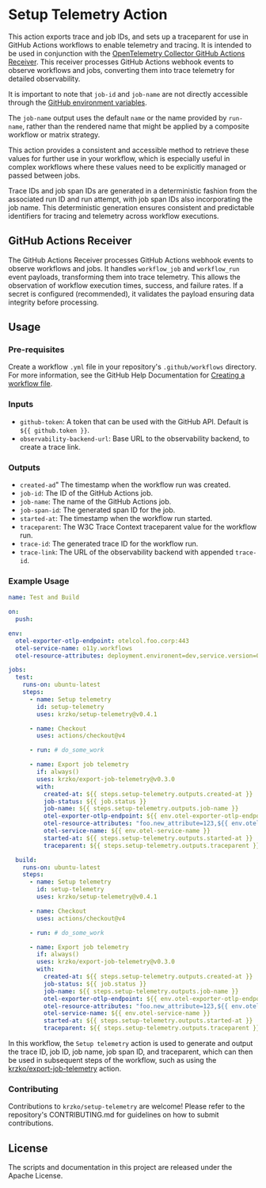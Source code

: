 # Setup Telemetry Action

This action exports trace and job IDs, and sets up a traceparent for use in GitHub Actions workflows to enable telemetry and tracing. It is intended to be used in conjunction with the [OpenTelemetry Collector GitHub Actions Receiver](https://github.com/open-telemetry/opentelemetry-collector-contrib/issues/27460). This receiver processes GitHub Actions webhook events to observe workflows and jobs, converting them into trace telemetry for detailed observability.

It is important to note that `job-id` and `job-name` are not directly accessible through the [GitHub environment variables](https://docs.github.com/en/actions/learn-github-actions/variables).

The `job-name` output uses the default `name` or the name provided by `run-name`, rather than the rendered name that might be applied by a composite workflow or matrix strategy.

This action provides a consistent and accessible method to retrieve these values for further use in your workflow, which is especially useful in complex workflows where these values need to be explicitly managed or passed between jobs.

Trace IDs and job span IDs are generated in a deterministic fashion from the associated run ID and run attempt, with job span IDs also incorporating the job name. This deterministic generation ensures consistent and predictable identifiers for tracing and telemetry across workflow executions.

## GitHub Actions Receiver

The GitHub Actions Receiver processes GitHub Actions webhook events to observe workflows and jobs. It handles `workflow_job` and `workflow_run` event payloads, transforming them into trace telemetry. This allows the observation of workflow execution times, success, and failure rates. If a secret is configured (recommended), it validates the payload ensuring data integrity before processing.

## Usage

### Pre-requisites

Create a workflow `.yml` file in your repository's `.github/workflows` directory. For more information, see the GitHub Help Documentation for [Creating a workflow file](https://help.github.com/en/articles/configuring-a-workflow#creating-a-workflow-file).

### Inputs

- `github-token`: A token that can be used with the GitHub API. Default is `${{ github.token }}`.
- `observability-backend-url`: Base URL to the observability backend, to create a trace link.

### Outputs

- `created-ad`" The timestamp when the workflow run was created.
- `job-id`: The ID of the GitHub Actions job.
- `job-name`: The name of the GitHub Actions job.
- `job-span-id`: The generated span ID for the job.
- `started-at`: The timestamp when the workflow run started.
- `traceparent`: The W3C Trace Context traceparent value for the workflow run.
- `trace-id`: The generated trace ID for the workflow run.
- `trace-link`: The URL of the observability backend with appended `trace-id`.

### Example Usage

```yaml
name: Test and Build

on:
  push:

env:
  otel-exporter-otlp-endpoint: otelcol.foo.corp:443
  otel-service-name: o11y.workflows
  otel-resource-attributes: deployment.environent=dev,service.version=0.1.0

jobs:
  test:
    runs-on: ubuntu-latest
    steps:
      - name: Setup telemetry
        id: setup-telemetry
        uses: krzko/setup-telemetry@v0.4.1

      - name: Checkout
        uses: actions/checkout@v4

      - run: # do_some_work

      - name: Export job telemetry
        if: always()
        uses: krzko/export-job-telemetry@v0.3.0
        with:
          created-at: ${{ steps.setup-telemetry.outputs.created-at }}
          job-status: ${{ job.status }}
          job-name: ${{ steps.setup-telemetry.outputs.job-name }}
          otel-exporter-otlp-endpoint: ${{ env.otel-exporter-otlp-endpoint }}
          otel-resource-attributes: "foo.new_attribute=123,${{ env.otel-resource-attributes }}"
          otel-service-name: ${{ env.otel-service-name }}
          started-at: ${{ steps.setup-telemetry.outputs.started-at }}
          traceparent: ${{ steps.setup-telemetry.outputs.traceparent }}

  build:
    runs-on: ubuntu-latest
    steps:
      - name: Setup telemetry
        id: setup-telemetry
        uses: krzko/setup-telemetry@v0.4.1

      - name: Checkout
        uses: actions/checkout@v4

      - run: # do_some_work

      - name: Export job telemetry
        if: always()
        uses: krzko/export-job-telemetry@v0.3.0
        with:
          created-at: ${{ steps.setup-telemetry.outputs.created-at }}
          job-status: ${{ job.status }}
          job-name: ${{ steps.setup-telemetry.outputs.job-name }}
          otel-exporter-otlp-endpoint: ${{ env.otel-exporter-otlp-endpoint }}
          otel-resource-attributes: "foo.new_attribute=123,${{ env.otel-resource-attributes }}"
          otel-service-name: ${{ env.otel-service-name }}
          started-at: ${{ steps.setup-telemetry.outputs.started-at }}
          traceparent: ${{ steps.setup-telemetry.outputs.traceparent }}
```

In this workflow, the `Setup telemetry` action is used to generate and output the trace ID, job ID, job name, job span ID, and traceparent, which can then be used in subsequent steps of the workflow, such as using the [krzko/export-job-telemetry](https://github.com/krzko/export-job-telemetry) action.

### Contributing

Contributions to `krzko/setup-telemetry` are welcome! Please refer to the repository's CONTRIBUTING.md for guidelines on how to submit contributions.

## License

The scripts and documentation in this project are released under the Apache License.
